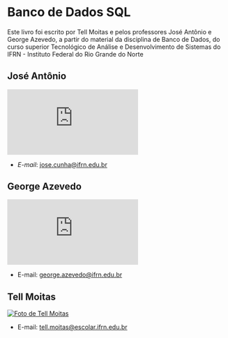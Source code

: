 # Banco de Dados SQL

####  
  Este livro foi escrito por Tell Moitas e pelos professores José Antônio e George Azevedo, a partir do material da disciplina de
  Banco de Dados, do curso superior Tecnológico de Análise e Desenvolvimento de Sistemas do IFRN - Instituto Federal do Rio Grande do Norte


## José Antônio

![Foto de Jos&#xE9; Ant&#xF4;nio](http://diatinf.ifrn.edu.br/lib/exe/fetch.php?w=180&tok=76b76c&media=pessoal:jose-antonio.jpg)

* _E-mail_: [jose.cunha@ifrn.edu.br](mailto:jose.cunha@ifrn.edu.br)

## George Azevedo 

[![Foto de George Azevedo ](http://diatinf.ifrn.edu.br/prof/lib/exe/fetch.php?w=150&tok=d95aa3&media=user:277438:george.jpg)](http://diatinf.ifrn.edu.br/prof/lib/exe/detail.php?id=user%3A277438&media=user:277438:george.jpg)

* E-mail: [george.azevedo@ifrn.edu.br](mailto:george.azevedo@ifrn.edu.br)

## Tell Moitas

[![Foto de Tell Moitas ](https://avatars2.githubusercontent.com/u/16861645?s=96&v=4)](https://avatars2.githubusercontent.com/u/16861645?s=96&v=4)

* E-mail: [tell.moitas@escolar.ifrn.edu.br](mailto:tell.moitas@escolar.ifrn.edu.br)
